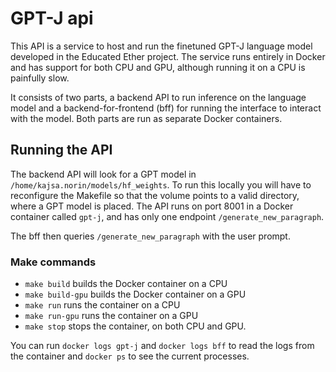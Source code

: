 # GPT-J api

This API is a service to host and run the finetuned GPT-J language model developed in the Educated Ether project. The service runs entirely in Docker and has support for both CPU and GPU, although running it on a CPU is painfully slow.

It consists of two parts, a backend API to run inference on the language model and a backend-for-frontend (bff) for running the interface to interact with the model. Both parts are run as separate Docker containers.

## Running the API
The backend API will look for a GPT model in `/home/kajsa.norin/models/hf_weights`. To run this locally you will have to reconfigure the Makefile so that the volume points to a valid directory, where a GPT model is placed. The API runs on port 8001 in a Docker container called `gpt-j`, and has only one endpoint `/generate_new_paragraph`.

The bff then queries `/generate_new_paragraph` with the user prompt.

### Make commands
- `make build` builds the Docker container on a CPU
- `make build-gpu` builds the Docker container on a GPU
- `make run` runs the container on a CPU
- `make run-gpu` runs the container on a GPU
- `make stop` stops the container, on both CPU and GPU.

You can run `docker logs gpt-j` and `docker logs bff` to read the logs from the container and `docker ps` to see the current processes.
